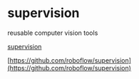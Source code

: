 # supervision

reusable computer vision tools

[supervision](https://supervision.roboflow.com/)

[https://github.com/roboflow/supervision](https://github.com/roboflow/supervision)
